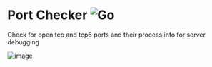 # Port Checker ![Go](https://img.shields.io/github/workflow/status/jakeroggenbuck/port-checker/Go?style=for-the-badge)
Check for open tcp and tcp6 ports and their process info for server debugging

![image](https://user-images.githubusercontent.com/35516367/182045101-91e8815e-6ac5-4a80-929b-644237dba25f.png)
